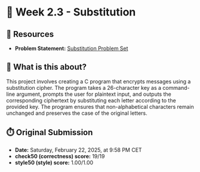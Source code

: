 # 🔐 Week 2.3 - Substitution

## 🔗 Resources
- **Problem Statement:** [Substitution Problem Set](https://cs50.harvard.edu/x/2025/psets/2/substitution/)

## 🧠 What is this about?
This project involves creating a C program that encrypts messages using a substitution cipher. The program takes a 26-character key as a command-line argument, prompts the user for plaintext input, and outputs the corresponding ciphertext by substituting each letter according to the provided key. The program ensures that non-alphabetical characters remain unchanged and preserves the case of the original letters.

## ⏱️ Original Submission
- **Date:** Saturday, February 22, 2025, at 9:58 PM CET
- **check50 (correctness) score:** 19/19
- **style50 (style) score:** 1.00/1.00
